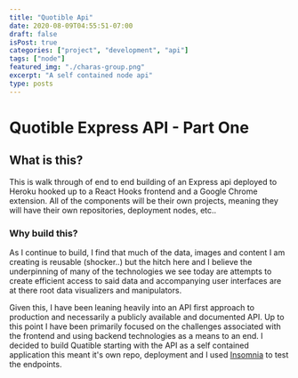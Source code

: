 ```yaml
---
title: "Quotible Api"
date: 2020-08-09T04:55:51-07:00
draft: false
isPost: true
categories: ["project", "development", "api"]
tags: ["node"]
featured_img: "./charas-group.png"
excerpt: "A self contained node api"
type: posts
---
```


# Quotible Express API - Part One

## What is this? 

This is walk through of end to end building of an Express api deployed to Heroku hooked up to a React Hooks frontend and a Google Chrome extension. All of the components will be their own projects, meaning they will have their own repositories, deployment nodes, etc..

### Why build this? 

As I continue to build, I find that much of the data, images and content I am creating is reusable (shocker..) but the hitch here and I believe the underpinning of many of the technologies we see today are attempts to create efficient access to said data and accompanying user interfaces are at there root data visualizers and manipulators. 

Given this, I have been leaning heavily into an API first approach to production and necessarily a publicly available and documented API. Up to this point I have been primarily focused on the challenges associated with the frontend and using backend technologies as a means to an end. I decided to build Quatible starting with the API as a self contained application this meant it's own repo, deployment and I used [Insomnia](https://insomnia.rest/) to test the endpoints. 
